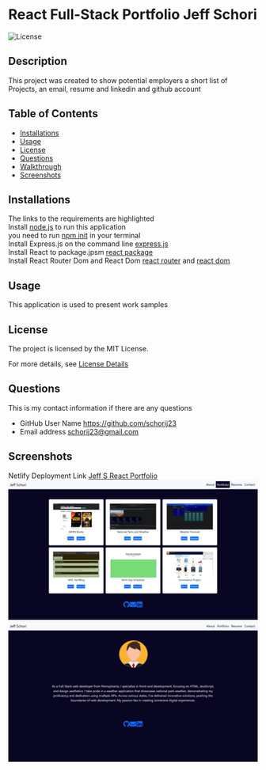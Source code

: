 
# React Full-Stack Portfolio Jeff Schori

![License](https://img.shields.io/badge/License-MIT-yellow.svg)

## Description
This project was created to show potential employers a short list of Projects, an email, resume and linkedin and github account

## Table of Contents


* [Installations](#installations)
* [Usage](#usage)
* [License](#license)
* [Questions](#questions)
* [Walkthrough](#walkthrough)
* [Screenshots](#screenshots)


## Installations
The links to the requirements are highlighted<br>
Install [node.js](https://nodejs.org/en) to run this application<br>
you need to run [npm init](https://docs.npmjs.com/cli/v10/commands/npm-init) in your terminal <br>
Install Express.js on the command line [express.js](https://www.npmjs.com/package/)<br>
Install React to package.jpsm [react package](https://www.npmjs.com/package/react)<br>
Install React Router Dom and React Dom [react router](https://www.npmjs.com/package/react-router-dom) and [react dom](https://www.npmjs.com/package/react-dom)<br>


## Usage
This application is used to present work samples

## License
The project is licensed by the MIT License.

For more details, see [License Details](https://choosealicense.com/licenses/mit/)

## Questions

  This is my contact information if there are any questions

  - GitHub User Name https://github.com/schorij23
  - Email address schorij23@gmail.com

## Screenshots
Netlify Deployment Link [Jeff S React Portfolio](https://jeffs-react-portfolio.netlify.app/)
![Jeff Portfolio](./src/images/JEFFPORT.png)
![Jeff About](./src/images/JEFFABOUT.png)